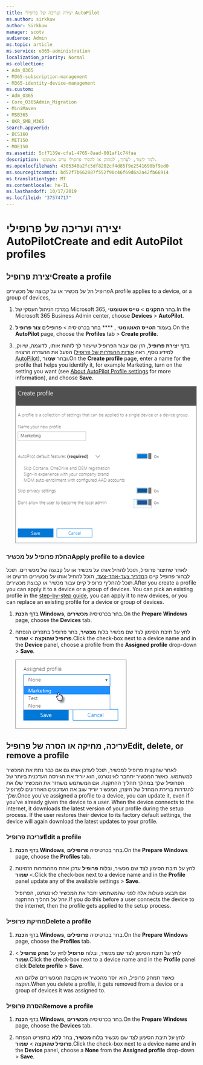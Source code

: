 ```yaml
---
title: יצירה ועריכה של פרופילי AutoPilot
ms.author: sirkkuw
author: Sirkkuw
manager: scotv
audience: Admin
ms.topic: article
ms.service: o365-administration
localization_priority: Normal
ms.collection:
- Adm_O365
- M365-subscription-management
- M365-identity-device-management
ms.custom:
- Adm_O365
- Core_O365Admin_Migration
- MiniMaven
- MSB365
- OKR_SMB_M365
search.appverid:
- BCS160
- MET150
- MOE150
ms.assetid: 5cf7139e-cfa1-4765-8aad-001af1c74faa
description: למד ליצור, לערוך, למחוק או להסיר פרופילי טייס אוטומטי.
ms.openlocfilehash: 4305340a2fc5df8202cf4d85f9e2541690bf9ed0
ms.sourcegitcommit: bd52f7b662887f552f90c46f69d6a2a42fb66914
ms.translationtype: MT
ms.contentlocale: he-IL
ms.lasthandoff: 10/17/2019
ms.locfileid: "37574717"
---
```

# <a name="create-and-edit-autopilot-profiles"></a><span data-ttu-id="aad64-103">יצירה ועריכה של פרופילי AutoPilot</span><span class="sxs-lookup"><span data-stu-id="aad64-103">Create and edit AutoPilot profiles</span></span>

## <a name="create-a-profile"></a><span data-ttu-id="aad64-104">יצירת פרופיל</span><span class="sxs-lookup"><span data-stu-id="aad64-104">Create a profile</span></span>

<span data-ttu-id="aad64-105">פרופיל חל על מכשיר או על קבוצה של מכשירים</span><span class="sxs-lookup"><span data-stu-id="aad64-105">A profile applies to a device, or a group of devices,</span></span>
  
1. <span data-ttu-id="aad64-106">במרכז הניהול העסקי של Microsoft 365, בחר **התקנים** \> **טייס אוטומטי**.</span><span class="sxs-lookup"><span data-stu-id="aad64-106">In the Microsoft 365 Business Admin center, choose **Devices** \> **AutoPilot**.</span></span>
  
2. <span data-ttu-id="aad64-107">בעמוד **הטייס האוטומטי** , \*\*\*\* בחר בכרטיסיה \> פרופילים **צור פרופיל**.</span><span class="sxs-lookup"><span data-stu-id="aad64-107">On the **AutoPilot** page, choose the **Profiles** tab \> **Create profile**.</span></span>
    
3. <span data-ttu-id="aad64-108">בדף **יצירת פרופיל**, הזן שם עבור הפרופיל שיעזור לך לזהות אותו, לדוגמה, שיווק, הפעל את ההגדרה הרצויה (למידע נוסף, ראה [אודות ההגדרות של פרופיל AutoPilot](autopilot-profile-settings.md)), ובחר **שמור**.</span><span class="sxs-lookup"><span data-stu-id="aad64-108">On the **Create profile** page, enter a name for the profile that helps you identify it, for example Marketing, turn on the setting you want (see [About AutoPilot Profile settings](autopilot-profile-settings.md) for more information), and choose **Save**.</span></span>
    
    ![Enter name and turn on settings in the Create profile panel.](media/63b5a00d-6a5d-48d0-9557-e7531e80702a.png)
  
### <a name="apply-profile-to-a-device"></a><span data-ttu-id="aad64-110">החלת פרופיל על מכשיר</span><span class="sxs-lookup"><span data-stu-id="aad64-110">Apply profile to a device</span></span>

<span data-ttu-id="aad64-p101">לאחר שתיצור פרופיל, תוכל להחיל אותו על מכשיר או על קבוצה של מכשירים. תוכל לבחור פרופיל קיים ב[מדריך צעד-אחד-צעד](add-autopilot-devices-and-profile.md), תוכל להחיל אותו על מכשירים חדשים או תוכל להחליף פרופיל קיים עבור מכשיר או קבוצת מכשירים.</span><span class="sxs-lookup"><span data-stu-id="aad64-p101">After you create a profile you can apply it to a device or a group of devices. You can pick an existing profile in the [step-by-step guide](add-autopilot-devices-and-profile.md), you can apply it to new devices, or you can replace an existing profile for a device or group of devices.</span></span> 
  
1. <span data-ttu-id="aad64-113">בדף **הכנת Windows**, בחר בכרטיסיה **מכשירים**.</span><span class="sxs-lookup"><span data-stu-id="aad64-113">On the **Prepare Windows** page, choose the **Devices** tab.</span></span> 
    
2. <span data-ttu-id="aad64-114">לחץ על תיבת הסימון לצד שם מכשיר בלוח **מכשיר**, בחר פרופיל בתפריט הנפתח **פרופיל שהוקצה** \> **שמור**.</span><span class="sxs-lookup"><span data-stu-id="aad64-114">Click the check-box next to a device name and in the **Device** panel, choose a profile from the **Assigned profile** drop-down \> **Save**.</span></span>
    
    ![In the Device panel, select an Assigned profile to apply it.](media/ed0ce33f-9241-4403-a5de-2dddffdc6fb9.png)
  
## <a name="edit-delete-or-remove-a-profile"></a><span data-ttu-id="aad64-116">עריכה, מחיקה או הסרה של פרופיל</span><span class="sxs-lookup"><span data-stu-id="aad64-116">Edit, delete, or remove a profile</span></span>

<span data-ttu-id="aad64-p102">לאחר שהקצית פרופיל למכשיר, תוכל לעדכן אותו גם אם כבר נתת את המכשיר למשתמש. כאשר המכשיר יתחבר לאינטרנט, הוא יוריד את הגירסה העדכנית ביותר של הפרופיל שלך במהלך תהליך ההתקנה. אם המשתמש משחזר את המכשיר שלו את להגדרות ברירת המחדל של היצרן, המכשיר יוריד שוב את העדכונים האחרונים לפרופיל שלך.</span><span class="sxs-lookup"><span data-stu-id="aad64-p102">Once you've assigned a profile to a device, you can update it, even if you've already given the device to a user. When the device connects to the internet, it downloads the latest version of your profile during the setup process. If the user restores their device to its factory default settings, the device will again download the latest updates to your profile.</span></span> 
  
### <a name="edit-a-profile"></a><span data-ttu-id="aad64-120">עריכת פרופיל</span><span class="sxs-lookup"><span data-stu-id="aad64-120">Edit a profile</span></span>

1. <span data-ttu-id="aad64-121">בדף **הכנת Windows**, בחר בכרטיסיה **פרופילים**.</span><span class="sxs-lookup"><span data-stu-id="aad64-121">On the **Prepare Windows** page, choose the **Profiles** tab.</span></span> 
    
2. <span data-ttu-id="aad64-122">לחץ על תיבת הסימון לצד שם מכשיר, ובלוח **פרופיל** עדכן אחת מההגדרות הזמינות \> **שמור**.</span><span class="sxs-lookup"><span data-stu-id="aad64-122">Click the check-box next to a device name and in the **Profile** panel update any of the available settings \> **Save**.</span></span>
    
    <span data-ttu-id="aad64-123">אם תבצע פעולות אלה לפני שהמשתמש יחבר את המכשיר לאינטרנט, הפרופיל יוחל על תהליך ההתקנה.</span><span class="sxs-lookup"><span data-stu-id="aad64-123">If you do this before a user connects the device to the internet, then the profile gets applied to the setup process.</span></span>
    
### <a name="delete-a-profile"></a><span data-ttu-id="aad64-124">מחיקת פרופיל</span><span class="sxs-lookup"><span data-stu-id="aad64-124">Delete a profile</span></span>

1. <span data-ttu-id="aad64-125">בדף **הכנת Windows**, בחר בכרטיסיה **פרופילים**.</span><span class="sxs-lookup"><span data-stu-id="aad64-125">On the **Prepare Windows** page, choose the **Profiles** tab.</span></span> 
    
2. <span data-ttu-id="aad64-126">לחץ על תיבת הסימון לצד שם מכשיר, ובלוח **פרופיל** לחץ על **מחק פרופיל** \> **שמור**.</span><span class="sxs-lookup"><span data-stu-id="aad64-126">Click the check-box next to a device name and in the **Profile** panel click **Delete profile** \> **Save**.</span></span>
    
    <span data-ttu-id="aad64-127">כאשר תמחק פרופיל, הוא יוסר מהכשיר או מקבוצת המכשירים שלהם הוא הוקצה.</span><span class="sxs-lookup"><span data-stu-id="aad64-127">When you delete a profile, it gets removed from a device or a group of devices it was assigned to.</span></span>
    
### <a name="remove-a-profile"></a><span data-ttu-id="aad64-128">הסרת פרופיל</span><span class="sxs-lookup"><span data-stu-id="aad64-128">Remove a profile</span></span>

1. <span data-ttu-id="aad64-129">בדף **הכנת Windows**, בחר בכרטיסיה **מכשירים**.</span><span class="sxs-lookup"><span data-stu-id="aad64-129">On the **Prepare Windows** page, choose the **Devices** tab.</span></span> 
    
2. <span data-ttu-id="aad64-130">לחץ על תיבת הסימון לצד שם מכשיר בלוח **מכשיר**, בחר **ללא** בתפריט הנפתח **פרופיל שהוקצה** \> **שמור**.</span><span class="sxs-lookup"><span data-stu-id="aad64-130">Click the check-box next to a device name and in the **Device** panel, choose a **None** from the **Assigned profile** drop-down \> **Save**.</span></span>
    
